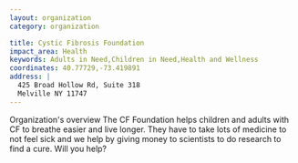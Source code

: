 ```yaml
---
layout: organization
category: organization

title: Cystic Fibrosis Foundation
impact_area: Health
keywords: Adults in Need,Children in Need,Health and Wellness
coordinates: 40.77729,-73.419891
address: |
  425 Broad Hollow Rd, Suite 318
  Melville NY 11747
---
```

Organization's overview
The CF Foundation helps children and adults with CF to breathe easier and live longer. They have to take lots of medicine to not feel sick and we help by giving money to scientists to do research to find a cure. Will you help?